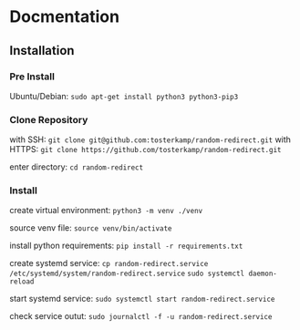 # Docmentation

## Installation

### Pre Install
Ubuntu/Debian:
`sudo apt-get install python3 python3-pip3`

### Clone Repository
with SSH:
`git clone git@github.com:tosterkamp/random-redirect.git`
with HTTPS:
`git clone https://github.com/tosterkamp/random-redirect.git`

enter directory:
`cd random-redirect`

### Install
create virtual environment:
`python3 -m venv ./venv`

source venv file:
`source venv/bin/activate`

install python requirements:
`pip install -r requirements.txt`

create systemd service:
`cp random-redirect.service /etc/systemd/system/random-redirect.service`
`sudo systemctl daemon-reload`

start systemd service:
`sudo systemctl start random-redirect.service`

check service outut:
`sudo journalctl -f -u random-redirect.service`

